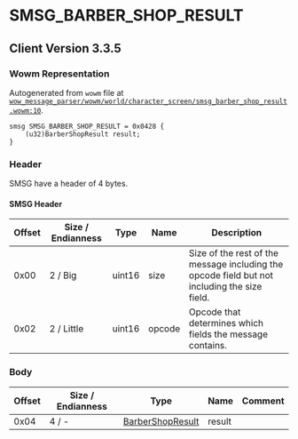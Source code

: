 # SMSG_BARBER_SHOP_RESULT

## Client Version 3.3.5

### Wowm Representation

Autogenerated from `wowm` file at [`wow_message_parser/wowm/world/character_screen/smsg_barber_shop_result.wowm:10`](https://github.com/gtker/wow_messages/tree/main/wow_message_parser/wowm/world/character_screen/smsg_barber_shop_result.wowm#L10).
```rust,ignore
smsg SMSG_BARBER_SHOP_RESULT = 0x0428 {
    (u32)BarberShopResult result;
}
```
### Header

SMSG have a header of 4 bytes.

#### SMSG Header

| Offset | Size / Endianness | Type   | Name   | Description |
| ------ | ----------------- | ------ | ------ | ----------- |
| 0x00   | 2 / Big           | uint16 | size   | Size of the rest of the message including the opcode field but not including the size field.|
| 0x02   | 2 / Little        | uint16 | opcode | Opcode that determines which fields the message contains.|

### Body

| Offset | Size / Endianness | Type | Name | Comment |
| ------ | ----------------- | ---- | ---- | ------- |
| 0x04 | 4 / - | [BarberShopResult](barbershopresult.md) | result |  |

